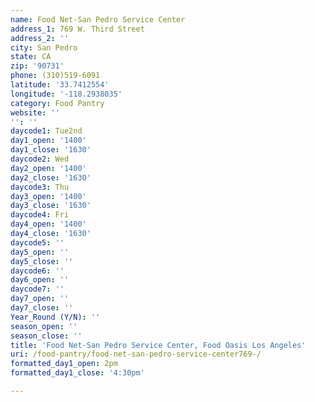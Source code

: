 ```yaml
---
name: Food Net-San Pedro Service Center
address_1: 769 W. Third Street
address_2: ''
city: San Pedro
state: CA
zip: '90731'
phone: (310)519-6091
latitude: '33.7412554'
longitude: '-118.2938035'
category: Food Pantry
website: ''
'': ''
daycode1: Tue2nd
day1_open: '1400'
day1_close: '1630'
daycode2: Wed
day2_open: '1400'
day2_close: '1630'
daycode3: Thu
day3_open: '1400'
day3_close: '1630'
daycode4: Fri
day4_open: '1400'
day4_close: '1630'
daycode5: ''
day5_open: ''
day5_close: ''
daycode6: ''
day6_open: ''
daycode7: ''
day7_open: ''
day7_close: ''
Year_Round (Y/N): ''
season_open: ''
season_close: ''
title: 'Food Net-San Pedro Service Center, Food Oasis Los Angeles'
uri: /food-pantry/food-net-san-pedro-service-center769-/
formatted_day1_open: 2pm
formatted_day1_close: '4:30pm'

---
```

